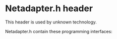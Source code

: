 # Netadapter.h header


This header is used by unknown technology.

Netadapter.h contain these programming interfaces:

